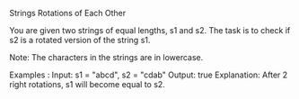 Strings Rotations of Each Other

You are given two strings of equal lengths, s1 and s2. The task is to check if s2 is a rotated version of the string s1.

Note: The characters in the strings are in lowercase.

Examples :
Input: s1 = "abcd", s2 = "cdab"
Output: true
Explanation: After 2 right rotations, s1 will become equal to s2.
